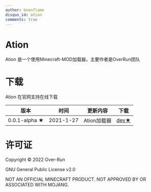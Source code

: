 ```yaml
---
author: beanflame
disqus_id: ation
comments: true
---
```



# Ation

Ation 是一个使用Minecraft-MOD加载器，主要作者是OverRun团队

# 下载

Ation 在官网支持在线下载

| 版本 | 时间 | 更新内容 | 下载 |
|-----|------|---------|--------|
| 0.0.1-alpha ★ | 2021-1-27 | Ation加载器 | [dev★](https://github.com/Over-Run/ation/archive/refs/tags/ation-0.0.1-20210127-alpha-dev.zip) |



















# 许可证

Copyright © 2022 Over-Run

GNU General Public License v2.0

NOT AN OFFICIAL MINECRAFT PRODUCT. NOT APPROVED BY OR ASSOCIATED WITH MOJANG.



